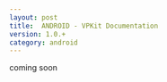 ```yaml
---
layout: post
title:  ANDROID - VPKit Documentation
version: 1.0.+
category: android
---
```


coming soon

